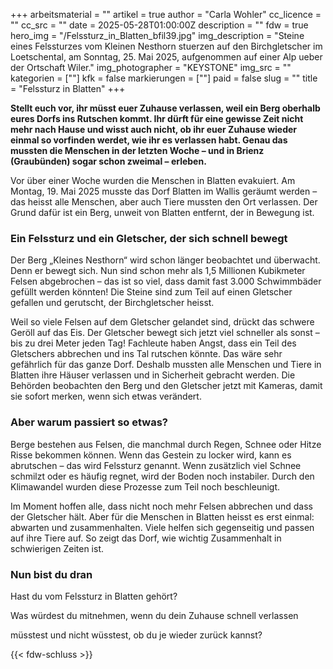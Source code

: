 +++
arbeitsmaterial = ""
artikel = true
author = "Carla Wohler"
cc_licence = ""
cc_src = ""
date = 2025-05-28T01:00:00Z
description = ""
fdw = true
hero_img = "/Felssturz_in_Blatten_bfil39.jpg"
img_description = "Steine eines Felssturzes vom Kleinen Nesthorn stuerzen auf den Birchgletscher im Loetschental, am Sonntag, 25. Mai 2025, aufgenommen auf einer Alp ueber der Ortschaft Wiler."
img_photographer = "KEYSTONE"
img_src = ""
kategorien = [""]
kfk = false
markierungen = [""]
paid = false
slug = ""
title = "Felssturz in Blatten"
+++

**Stellt euch vor, ihr müsst euer Zuhause verlassen, weil ein Berg oberhalb eures Dorfs ins Rutschen kommt. Ihr dürft für eine gewisse Zeit nicht mehr nach Hause und wisst auch nicht, ob ihr euer Zuhause wieder einmal so vorfinden werdet, wie ihr es verlassen habt. Genau das mussten die Menschen in der letzten Woche – und in Brienz (Graubünden) sogar schon zweimal – erleben.**

Vor über einer Woche wurden die Menschen in Blatten evakuiert. Am Montag, 19. Mai 2025 musste das Dorf Blatten im Wallis geräumt werden – das heisst alle Menschen, aber auch Tiere mussten den Ort verlassen. Der Grund dafür ist ein Berg, unweit von Blatten entfernt, der in Bewegung ist. 

### Ein Felssturz und ein Gletscher, der sich schnell bewegt

Der Berg „Kleines Nesthorn“ wird schon länger beobachtet und überwacht. Denn er bewegt sich. Nun sind schon mehr als 1,5 Millionen Kubikmeter Felsen abgebrochen – das ist so viel, dass damit fast 3.000 Schwimmbäder gefüllt werden könnten! Die Steine sind zum Teil auf einen Gletscher gefallen und gerutscht, der Birchgletscher heisst.

Weil so viele Felsen auf dem Gletscher gelandet sind, drückt das schwere Geröll auf das Eis. Der Gletscher bewegt sich jetzt viel schneller als sonst – bis zu drei Meter jeden Tag!  Fachleute haben Angst, dass ein Teil des Gletschers abbrechen und ins Tal rutschen könnte. Das wäre sehr gefährlich für das ganze Dorf. Deshalb mussten alle Menschen und Tiere in Blatten ihre Häuser verlassen und in Sicherheit gebracht werden. Die Behörden beobachten den Berg und den Gletscher jetzt mit Kameras, damit sie sofort merken, wenn sich etwas verändert. 

### Aber warum passiert so etwas?

Berge bestehen aus Felsen, die manchmal durch Regen, Schnee oder Hitze Risse bekommen können. Wenn das Gestein zu locker wird, kann es abrutschen – das wird Felssturz genannt. Wenn zusätzlich viel Schnee schmilzt oder es häufig regnet, wird der Boden noch instabiler. Durch den Klimawandel wurden diese Prozesse zum Teil noch beschleunigt. 

Im Moment hoffen alle, dass nicht noch mehr Felsen abbrechen und dass der Gletscher hält. Aber für die Menschen in Blatten heisst es erst einmal: abwarten und zusammenhalten. Viele helfen sich gegenseitig und passen auf ihre Tiere auf. So zeigt das Dorf, wie wichtig Zusammenhalt in schwierigen Zeiten ist.  

### Nun bist du dran

Hast du vom Felssturz in Blatten gehört? 

Was würdest du mitnehmen, wenn du dein Zuhause schnell verlassen 

müsstest und nicht wüsstest, ob du je wieder zurück kannst?

{{< fdw-schluss >}}